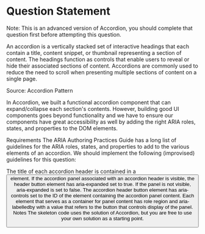 # Question Statement

Note: This is an advanced version of Accordion, you should complete that question first before attempting this question.

An accordion is a vertically stacked set of interactive headings that each contain a title, content snippet, or thumbnail representing a section of content. The headings function as controls that enable users to reveal or hide their associated sections of content. Accordions are commonly used to reduce the need to scroll when presenting multiple sections of content on a single page.

Source: Accordion Pattern

In Accordion, we built a functional accordion component that can expand/collapse each section's contents. However, building good UI components goes beyond functionality and we have to ensure our components have great accessibility as well by adding the right ARIA roles, states, and properties to the DOM elements.

Requirements
The ARIA Authoring Practices Guide has a long list of guidelines for the ARIA roles, states, and properties to add to the various elements of an accordion. We should implement the following (improvised) guidelines for this question:

The title of each accordion header is contained in a <button> element.
If the accordion panel associated with an accordion header is visible, the header button element has aria-expanded set to true. If the panel is not visible, aria-expanded is set to false.
The accordion header button element has aria-controls set to the ID of the element containing the accordion panel content.
Each element that serves as a container for panel content has role region and aria-labelledby with a value that refers to the button that controls display of the panel.
Notes
The skeleton code uses the solution of Accordion, but you are free to use your own solution as a starting point.
